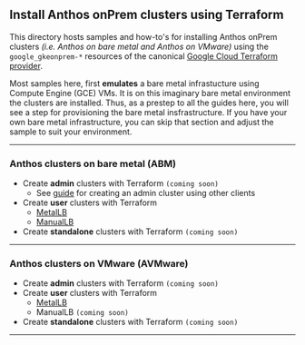 ## Install Anthos onPrem clusters using Terraform

This directory hosts samples and how-to's for installing Anthos onPrem clusters
_(i.e. Anthos on bare metal and Anthos on VMware)_ using the
`google_gkeonprem-*` resources of the canonical
[Google Cloud Terraform provider](https://registry.terraform.io/providers/hashicorp/google/latest/docs).


Most samples here, first **emulates** a bare metal infrastucture using
Compute Engine (GCE) VMs. It is on this imaginary bare metal environment the
clusters are installed. Thus, as a prestep to all the guides here, you will see
a step for provisioning the bare metal insfrastructure. If you have your own
bare metal infrastructure, you can skip that section and adjust the sample to
suit your environment.

<!--
# TODO: Add links to the Terraform provider once it has been published
-->
---

### Anthos clusters on bare metal (ABM)
- Create **admin** clusters with Terraform `(coming soon)`
   - See [guide](https://cloud.google.com/anthos/clusters/docs/bare-metal/latest/installing/creating-clusters/create-admin-cluster-api) for creating an admin cluster using other clients
- Create **user** clusters with Terraform
  - [MetalLB](./abm_user_cluster_metallb/)
  - [ManualLB](./abm_user_cluster_manuallb/)
- Create **standalone** clusters with Terraform `(coming soon)`
---

### Anthos clusters on VMware (AVMware)
- Create **admin** clusters with Terraform `(coming soon)`
- Create **user** clusters with Terraform
  - [MetalLB](./avmw_user_cluster_metallb/)
  - ManualLB `(coming soon)`
- Create **standalone** clusters with Terraform `(coming soon)`

---
